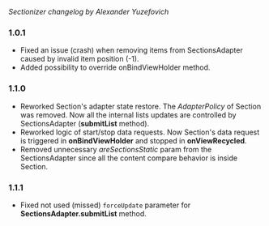 *Sectionizer changelog by Alexander Yuzefovich*

### 1.0.1
- Fixed an issue (crash) when removing items from SectionsAdapter caused by invalid item position (-1).
- Added possibility to override onBindViewHolder method.

### 1.1.0
- Reworked Section's adapter state restore. The *AdapterPolicy* of Section was removed. Now all the internal lists updates are controlled by SectionsAdapter (**submitList** method).
- Reworked logic of start/stop data requests. Now Section's data request is triggered in **onBindViewHolder** and stopped in **onViewRecycled**.
- Removed unnecessary *areSectionsStatic* param from the SectionsAdapter since all the content compare behavior is inside Section.

### 1.1.1
- Fixed not used (missed) `forceUpdate` parameter for **SectionsAdapter.submitList** method.